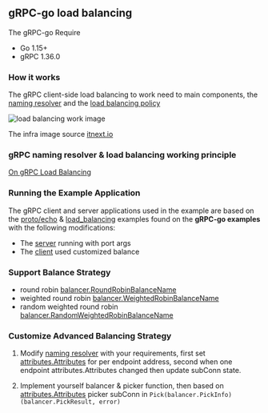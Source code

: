 ## gRPC-go load balancing

The gRPC-go Require

* Go 1.15+
* gRPC 1.36.0

### How it works

The gRPC client-side load balancing to work need to main components, the [naming resolver](https://github.com/grpc/grpc/blob/master/doc/naming.md) and the [load balancing policy](https://github.com/grpc/grpc/blob/master/doc/load-balancing.md)

![load balancing work image](https://github.com/xkeyideal/grpcbalance/blob/master/examples/balancer.go)

The infra image source [itnext.io](https://itnext.io/on-grpc-load-balancing-683257c5b7b3)

### gRPC naming resolver & load balancing working principle

[On gRPC Load Balancing](https://itnext.io/on-grpc-load-balancing-683257c5b7b3)


### Running the Example Application

The gRPC client and server applications used in the example are based on the [proto/echo]((https://github.com/grpc/grpc-go/blob/master/examples/features/proto/echo/echo.proto)) & [load_balancing](https://github.com/grpc/grpc-go/blob/master/examples/features/load_balancing/README.md) examples found on the **gRPC-go examples** with the following modifications:

* The [server](https://github.com/xkeyideal/grpcbalance/blob/master/examples/server/server.go) running with port args
* The [client](https://github.com/xkeyideal/grpcbalance/blob/master/examples/client/client.go) used customized balance

### Support Balance Strategy

* round robin [balancer.RoundRobinBalanceName](https://github.com/xkeyideal/grpcbalance/blob/master/grpclient/balancer/roundrobin.go#L11)
* weighted round robin [balancer.WeightedRobinBalanceName](https://github.com/xkeyideal/grpcbalance/blob/master/grpclient/balancer/weightedroundrobin.go#L11)
* random weighted round robin [balancer.RandomWeightedRobinBalanceName](https://github.com/xkeyideal/grpcbalance/blob/master/grpclient/balancer/randomweightedroundrobin.go#L11)

### Customize Advanced Balancing Strategy

1. Modify [naming resolver](https://github.com/xkeyideal/grpcbalance/blob/master/grpclient/resolver/resolver.go) with your requirements, first set [attributes.Attributes](https://github.com/grpc/grpc-go/blob/master/attributes/attributes.go) for per endpoint address, second when one endpoint attributes.Attributes changed then update subConn state.

2. Implement yourself balancer & picker function, then based on [attributes.Attributes](https://github.com/grpc/grpc-go/blob/master/attributes/attributes.go) picker subConn in `Pick(balancer.PickInfo) (balancer.PickResult, error)`